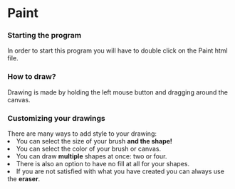 # Paint
<h3>Starting the program</h3>
In order to start this program you will have to double click on the Paint html file.
<br>
<h3>How to draw?</h3>
Drawing is made by holding the left mouse button and dragging around the canvas.

<h3>Customizing your drawings</h3>
There are many ways to add style to your drawing:
<li>You can select the size of your brush <b>and the shape!</b></li>
<li>You can select the color of your brush or canvas.</li>
<li>You can draw <b>multiple</b> shapes at once: two or four.</li>
<li>There is also an option to have no fill at all for your shapes.</li>
<li>If you are not satisfied with what you have created you can always use the <b>eraser</b>.</li>
